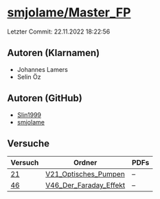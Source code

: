 # [smjolame/Master_FP](https://github.com/smjolame/Master_FP)

Letzter Commit: 22.11.2022 18:22:56

## Autoren (Klarnamen)
- Johannes Lamers
- Selin Öz

## Autoren (GitHub)
- [Slin1999](https://github.com/Slin1999)
- [smjolame](https://github.com/smjolame)

## Versuche

|       Versuch        |                                             Ordner                                             |PDFs|
|----------------------|------------------------------------------------------------------------------------------------|----|
|[21](../../versuch/21)|[V21_Optisches_Pumpen](https://github.com/smjolame/Master_FP/tree/main/V21_Optisches_Pumpen)    |–   |
|[46](../../versuch/46)|[V46_Der_Faraday_Effekt](https://github.com/smjolame/Master_FP/tree/main/V46_Der_Faraday_Effekt)|–   |
